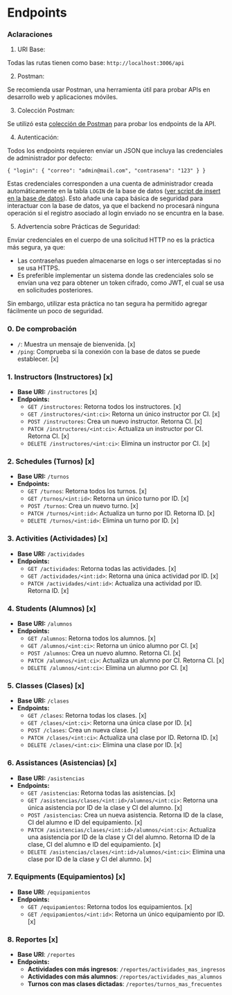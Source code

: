 # Endpoints

### Aclaraciones

1. URI Base:

Todas las rutas tienen como base: `http://localhost:3006/api`

2. Postman:

Se recomienda usar Postman, una herramienta útil para probar APIs en desarrollo web y aplicaciones móviles.

3. Colección Postman:

Se utilizó esta [colección de Postman](./Obligatorio.postman_collection.json) para probar los endpoints de la API.

4. Autenticación:

Todos los endpoints requieren enviar un JSON que incluya las credenciales de administrador por defecto:

`
{
    "login": {
        "correo": "admin@mail.com",
        "contrasena": "123"
    }
}
`

Estas credenciales corresponden a una cuenta de administrador creada automáticamente en la tabla `LOGIN` de la base de datos ([ver script de insert en la base de datos](../scripts/2_insert-master-data.sql)).
Esto añade una capa básica de seguridad para interactuar con la base de datos, ya que el backend no procesará ninguna operación si el registro asociado al login enviado no se encuntra en la base.

5. Advertencia sobre Prácticas de Seguridad:

Enviar credenciales en el cuerpo de una solicitud HTTP no es la práctica más segura, ya que:

- Las contraseñas pueden almacenarse en logs o ser interceptadas si no se usa HTTPS.
- Es preferible implementar un sistema donde las credenciales solo se envían una vez para obtener un token cifrado, como JWT, el cual se usa en solicitudes posteriores.

Sin embargo, utilizar esta práctica no tan segura ha permitido agregar fácilmente un poco de seguridad.

### 0. **De comprobación**

- `/`: Muestra un mensaje de bienvenida. [x]
- `/ping`: Comprueba si la conexión con la base de datos se puede establecer. [x]

### 1. **Instructors (Instructores)** [x]

- **Base URI:** `/instructores` [x]
- **Endpoints:**
  - `GET /instructores`: Retorna todos los instructores. [x]
  - `GET /instructores/<int:ci>`: Retorna un único instructor por CI. [x]
  - `POST /instructores`: Crea un nuevo instructor. Retorna CI. [x]
  - `PATCH /instructores/<int:ci>`: Actualiza un instructor por CI. Retorna CI. [x]
  - `DELETE /instructores/<int:ci>`: Elimina un instructor por CI. [x]

### 2. **Schedules (Turnos)** [x]

- **Base URI:** `/turnos`
- **Endpoints:**
  - `GET /turnos`: Retorna todos los turnos. [x]
  - `GET /turnos/<int:id>`: Retorna un único turno por ID. [x]
  - `POST /turnos`: Crea un nuevo turno. [x]
  - `PATCH /turnos/<int:id>`: Actualiza un turno por ID. Retorna ID. [x]
  - `DELETE /turnos/<int:id>`: Elimina un turno por ID. [x]

### 3. **Activities (Actividades)** [x]

- **Base URI:** `/actividades`
- **Endpoints:**
  - `GET /actividades`: Retorna todas las actividades. [x]
  - `GET /actividades/<int:id>`: Retorna una única actividad por ID. [x]
  - `PATCH /actividades/<int:id>`: Actualiza una actividad por ID. Retorna ID. [x]

### 4. **Students (Alumnos)** [x]

- **Base URI:** `/alumnos`
- **Endpoints:**
  - `GET /alumnos`: Retorna todos los alumnos. [x]
  - `GET /alumnos/<int:ci>`: Retorna un único alumno por CI. [x]
  - `POST /alumnos`: Crea un nuevo alumno. Retorna CI. [x]
  - `PATCH /alumnos/<int:ci>`: Actualiza un alumno por CI. Retorna CI. [x]
  - `DELETE /alumnos/<int:ci>`: Elimina un alumno por CI. [x]

### 5. **Classes (Clases)** [x]

- **Base URI:** `/clases`
- **Endpoints:**
  - `GET /clases`: Retorna todas los clases. [x]
  - `GET /clases/<int:ci>`: Retorna una única clase por ID. [x]
  - `POST /clases`: Crea un nueva clase. [x]
  - `PATCH /clases/<int:ci>`: Actualiza una clase por ID. Retorna ID. [x]
  - `DELETE /clases/<int:ci>`: Elimina una clase por ID. [x]

### 6. **Assistances (Asistencias)** [x]

- **Base URI:** `/asistencias`
- **Endpoints:**
  - `GET /asistencias`: Retorna todas las asistencias. [x]
  - `GET /asistencias/clases/<int:id>/alumnos/<int:ci>`: Retorna una única asistencia por ID de la clase y CI del alumno. [x]
  - `POST /asistencias`: Crea un nueva asistencia. Retorna ID de la clase, CI del alumno e ID del equipamiento. [x]
  - `PATCH /asistencias/clases/<int:id>/alumnos/<int:ci>`: Actualiza una asistencia por ID de la clase y CI del alumno. Retorna ID de la clase, CI del alumno e ID del equipamiento. [x]
  - `DELETE /asistencias/clases/<int:id>/alumnos/<int:ci>`: Elimina una clase por ID de la clase y CI del alumno. [x]

### 7. **Equipments (Equipamientos)** [x]

- **Base URI**: `/equipamientos`
- **Endpoints:**
  - `GET /equipamientos`: Retorna todos los equipamientos. [x]
  - `GET /equipamientos/<int:id>`: Retorna un único equipamiento por ID. [x]

### 8. **Reportes** [x]

- **Base URI**: `/reportes`
- **Endpoints:**
  - **Actividades con más ingresos**: `/reportes/actividades_mas_ingresos`
  - **Actividades con más alumnos**: `/reportes/actividades_mas_alumnos`
  - **Turnos con mas clases dictadas**: `/reportes/turnos_mas_frecuentes`